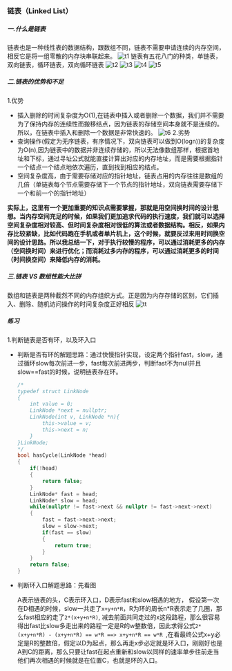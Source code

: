 ### 链表（Linked List）
##### 一.什么是链表
链表也是一种线性表的数据结构，跟数组不同，链表不需要申请连续的内存空间，相反它是将一组零散的内存块串联起来。
![t1](https://static001.geekbang.org/resource/image/d5/cd/d5d5bee4be28326ba3c28373808a62cd.jpg)
链表有五花八门的种类，单链表，双向链表，循环链表，双向循环链表
![t2](https://static001.geekbang.org/resource/image/b9/eb/b93e7ade9bb927baad1348d9a806ddeb.jpg)
![t3](https://static001.geekbang.org/resource/image/86/55/86cb7dc331ea958b0a108b911f38d155.jpg)
![t4](https://static001.geekbang.org/resource/image/cb/0b/cbc8ab20276e2f9312030c313a9ef70b.jpg)
![t5](https://static001.geekbang.org/resource/image/d1/91/d1665043b283ecdf79b157cfc9e5ed91.jpg)

##### 二.链表的优势和不足
1.优势
* 插入删除的时间复杂度为O(1),在链表中插入或者删除一个数据，我们并不需要为了保持内存的连续性而搬移结点，因为链表的存储空间本身就不是连续的。所以，在链表中插入和删除一个数据是非常快速的。
![t6](https://static001.geekbang.org/resource/image/45/17/452e943788bdeea462d364389bd08a17.jpg)
2.劣势
* 查询操作(假定为无序链表，有序情况下，双向链表可以做到O(logn))的复杂度为O(n),因为链表中的数据并非连续存储的，所以无法像数组那样，根据首地址和下标，通过寻址公式就能直接计算出对应的内存地址，而是需要根据指针一个结点一个结点地依次遍历，直到找到相应的结点。
* 空间复杂度高，由于需要存储对应的指针地址，链表占用的内存往往是数组的几倍（单链表每个节点需要存储下一个节点的指针地址，双向链表需要存储下一个和前一个的指针地址）

**实际上，这里有一个更加重要的知识点需要掌握，那就是用空间换时间的设计思想。当内存空间充足的时候，如果我们更加追求代码的执行速度，我们就可以选择空间复杂度相对较高、但时间复杂度相对很低的算法或者数据结构。相反，如果内存比较紧缺，比如代码跑在手机或者单片机上，这个时候，就要反过来用时间换空间的设计思路。所以我总结一下，对于执行较慢的程序，可以通过消耗更多的内存（空间换时间）来进行优化；而消耗过多内存的程序，可以通过消耗更多的时间（时间换空间）来降低内存的消耗。**

##### 三.链表 VS 数组性能大比拼
数组和链表是两种截然不同的内存组织方式。正是因为内存存储的区别，它们插入、删除、随机访问操作的时间复杂度正好相反
![tt](https://static001.geekbang.org/resource/image/4f/68/4f63e92598ec2551069a0eef69db7168.jpg)

##### 练习
1.判断链表是否有环，以及环入口
* 判断是否有环的解题思路：通过快慢指针实现，设定两个指针fast，slow，通过循环slow每次前进一步，fast每次前进两步，判断fast不为null并且slow==fast的时候，说明链表存在环。
  ```c++
  /*
  typedef struct LinkNode 
  {
      int value = 0;
      LinkNode *next = nullptr;
      LinkNode(int v, LinkNode *n){
          this->value = v;
          this->next = n;
      }
  }LinkNode;
  */
  bool hasCycle(LinkNode *head)
  {
      if(!head)
      {
          return false;
      }
      LinkNode* fast = head;
      LinkNode* slow = head;
      while(nullptr != fast->next && nullptr != fast->next->next)
      {
          fast = fast->next->next;
          slow = slow->next;
          if(fast == slow)
          {
              return true;
          }
      }
      return false;
  }
  ```
* 判断环入口解题思路：先看图


    A表示链表的头，C表示环入口，D表示fast和slow相遇的地方，
    假设第一次在D相遇的时候，slow一共走了`x+y+n*R`，R为环的周长n*R表示走了几圈，那么fast相应的走了`2*(x+y+n*R)`, 减去前面共同走过的x这段路程，那么很容易得出fast比slow多走出来的路程一定是R的w整数倍，因此求得公式`2*(x+y+n*R) - (x+y+n*R) == w*R ==> x+y+n*R == w*R `,在看最终公式x+y必定是R的整数倍，假定以D为起点，那么再走x步必定就是环入口，刚刚好也是A到C的距离，那么只要让fast在起点重新和slow以同样的速率单步往前走当他们再次相遇的时候就是在位置C，也就是环的入口。

